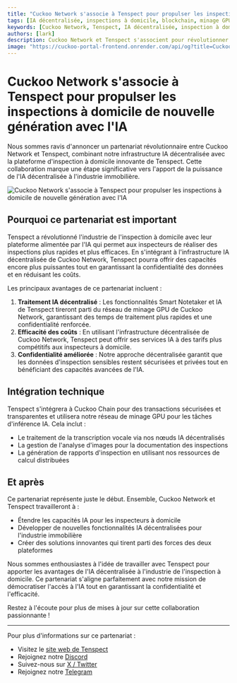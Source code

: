 ```yaml
---
title: "Cuckoo Network s'associe à Tenspect pour propulser les inspections à domicile de nouvelle génération avec l'IA"
tags: [IA décentralisée, inspections à domicile, blockchain, minage GPU, technologie immobilière]
keywords: [Cuckoo Network, Tenspect, IA décentralisée, inspection à domicile, blockchain, minage GPU, infrastructure IA]
authors: [lark]
description: Cuckoo Network et Tenspect s'associent pour révolutionner l'industrie de l'inspection à domicile en intégrant une infrastructure IA décentralisée, améliorant la confidentialité et réduisant les coûts grâce à la technologie blockchain et au minage GPU.
image: "https://cuckoo-portal-frontend.onrender.com/api/og?title=Cuckoo%20Network%20s%27associe%20%C3%A0%20Tenspect%20pour%20propulser%20les%20inspections%20%C3%A0%20domicile%20de%20nouvelle%20g%C3%A9n%C3%A9ration%20avec%20l%27IA"
---
```


# Cuckoo Network s'associe à Tenspect pour propulser les inspections à domicile de nouvelle génération avec l'IA

Nous sommes ravis d'annoncer un partenariat révolutionnaire entre Cuckoo Network et Tenspect, combinant notre infrastructure IA décentralisée avec la plateforme d'inspection à domicile innovante de Tenspect. Cette collaboration marque une étape significative vers l'apport de la puissance de l'IA décentralisée à l'industrie immobilière.

![Cuckoo Network s'associe à Tenspect pour propulser les inspections à domicile de nouvelle génération avec l'IA](https://cuckoo-portal-frontend.onrender.com/api/og?title=Cuckoo%20Network%20s%27associe%20%C3%A0%20Tenspect%20pour%20propulser%20les%20inspections%20%C3%A0%20domicile%20de%20nouvelle%20g%C3%A9n%C3%A9ration%20avec%20l%27IA)

## Pourquoi ce partenariat est important

Tenspect a révolutionné l'industrie de l'inspection à domicile avec leur plateforme alimentée par l'IA qui permet aux inspecteurs de réaliser des inspections plus rapides et plus efficaces. En s'intégrant à l'infrastructure IA décentralisée de Cuckoo Network, Tenspect pourra offrir des capacités encore plus puissantes tout en garantissant la confidentialité des données et en réduisant les coûts.

Les principaux avantages de ce partenariat incluent :

1. **Traitement IA décentralisé** : Les fonctionnalités Smart Notetaker et IA de Tenspect tireront parti du réseau de minage GPU de Cuckoo Network, garantissant des temps de traitement plus rapides et une confidentialité renforcée.
2. **Efficacité des coûts** : En utilisant l'infrastructure décentralisée de Cuckoo Network, Tenspect peut offrir ses services IA à des tarifs plus compétitifs aux inspecteurs à domicile.
3. **Confidentialité améliorée** : Notre approche décentralisée garantit que les données d'inspection sensibles restent sécurisées et privées tout en bénéficiant des capacités avancées de l'IA.

## Intégration technique

Tenspect s'intégrera à Cuckoo Chain pour des transactions sécurisées et transparentes et utilisera notre réseau de minage GPU pour les tâches d'inférence IA. Cela inclut :

- Le traitement de la transcription vocale via nos nœuds IA décentralisés
- La gestion de l'analyse d'images pour la documentation des inspections
- La génération de rapports d'inspection en utilisant nos ressources de calcul distribuées

## Et après

Ce partenariat représente juste le début. Ensemble, Cuckoo Network et Tenspect travailleront à :

- Étendre les capacités IA pour les inspecteurs à domicile
- Développer de nouvelles fonctionnalités IA décentralisées pour l'industrie immobilière
- Créer des solutions innovantes qui tirent parti des forces des deux plateformes

Nous sommes enthousiastes à l'idée de travailler avec Tenspect pour apporter les avantages de l'IA décentralisée à l'industrie de l'inspection à domicile. Ce partenariat s'aligne parfaitement avec notre mission de démocratiser l'accès à l'IA tout en garantissant la confidentialité et l'efficacité.

Restez à l'écoute pour plus de mises à jour sur cette collaboration passionnante !

------

Pour plus d'informations sur ce partenariat :

- Visitez le [site web de Tenspect](https://tenspect.com)
- Rejoignez notre [Discord](https://cuckoo.network/dc)
- Suivez-nous sur [X / Twitter](https://cuckoo.network/x)
- Rejoignez notre [Telegram](https://cuckoo.network/tg)
